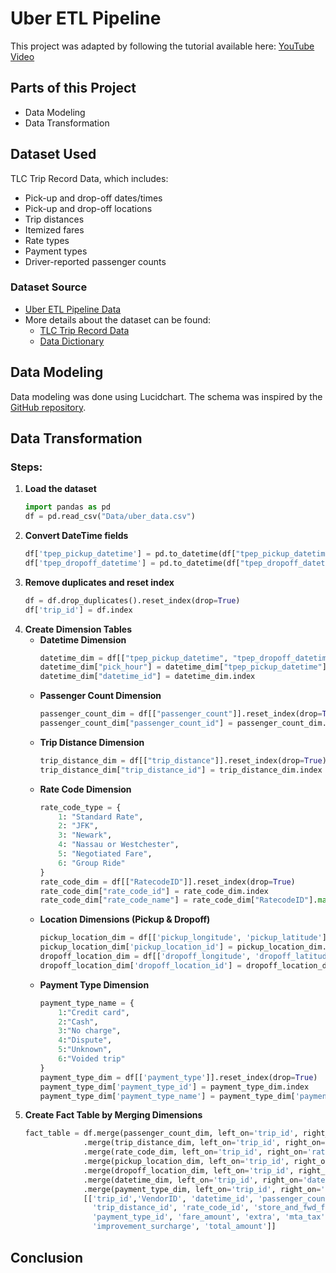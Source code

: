 # Uber ETL Pipeline

This project was adapted by following the tutorial available here: [YouTube Video](https://www.youtube.com/watch?app=desktop&v=WpQECq5Hx9g)

## Parts of this Project
- Data Modeling
- Data Transformation

## Dataset Used
TLC Trip Record Data, which includes:
- Pick-up and drop-off dates/times
- Pick-up and drop-off locations
- Trip distances
- Itemized fares
- Rate types
- Payment types
- Driver-reported passenger counts

### Dataset Source
- [Uber ETL Pipeline Data](https://github.com/darshilparmar/uber-etl-pipeline-data-engineering-project/blob/main/data/uber_data.csv)
- More details about the dataset can be found:
  - [TLC Trip Record Data](https://www.nyc.gov/site/tlc/about/tlc-trip-record-data.page)
  - [Data Dictionary](https://www.nyc.gov/assets/tlc/downloads/pdf/data_dictionary_trip_records_yellow.pdf)

## Data Modeling
Data modeling was done using Lucidchart. The schema was inspired by the [GitHub repository](https://github.com/darshilparmar/uber-etl-pipeline-data-engineering-project/tree/main).

## Data Transformation
### Steps:
1. **Load the dataset**
    ```python
    import pandas as pd
    df = pd.read_csv("Data/uber_data.csv")
    ```
2. **Convert DateTime fields**
    ```python
    df['tpep_pickup_datetime'] = pd.to_datetime(df["tpep_pickup_datetime"])
    df['tpep_dropoff_datetime'] = pd.to_datetime(df["tpep_dropoff_datetime"])
    ```
3. **Remove duplicates and reset index**
    ```python
    df = df.drop_duplicates().reset_index(drop=True)
    df['trip_id'] = df.index
    ```
4. **Create Dimension Tables**
    - **Datetime Dimension**
      ```python
      datetime_dim = df[["tpep_pickup_datetime", "tpep_dropoff_datetime"]].reset_index(drop=True)
      datetime_dim["pick_hour"] = datetime_dim["tpep_pickup_datetime"].dt.hour
      datetime_dim["datetime_id"] = datetime_dim.index
      ```
    - **Passenger Count Dimension**
      ```python
      passenger_count_dim = df[["passenger_count"]].reset_index(drop=True)
      passenger_count_dim["passenger_count_id"] = passenger_count_dim.index
      ```
    - **Trip Distance Dimension**
      ```python
      trip_distance_dim = df[["trip_distance"]].reset_index(drop=True)
      trip_distance_dim["trip_distance_id"] = trip_distance_dim.index
      ```
    - **Rate Code Dimension**
      ```python
      rate_code_type = {
          1: "Standard Rate",
          2: "JFK",
          3: "Newark",
          4: "Nassau or Westchester",
          5: "Negotiated Fare",
          6: "Group Ride"
      }
      rate_code_dim = df[["RatecodeID"]].reset_index(drop=True)
      rate_code_dim["rate_code_id"] = rate_code_dim.index
      rate_code_dim["rate_code_name"] = rate_code_dim["RatecodeID"].map(rate_code_type)
      ```
    - **Location Dimensions (Pickup & Dropoff)**
      ```python
      pickup_location_dim = df[['pickup_longitude', 'pickup_latitude']].reset_index(drop=True)
      pickup_location_dim['pickup_location_id'] = pickup_location_dim.index
      dropoff_location_dim = df[['dropoff_longitude', 'dropoff_latitude']].reset_index(drop=True)
      dropoff_location_dim['dropoff_location_id'] = dropoff_location_dim.index
      ```
    - **Payment Type Dimension**
      ```python
      payment_type_name = {
          1:"Credit card",
          2:"Cash",
          3:"No charge",
          4:"Dispute",
          5:"Unknown",
          6:"Voided trip"
      }
      payment_type_dim = df[['payment_type']].reset_index(drop=True)
      payment_type_dim['payment_type_id'] = payment_type_dim.index
      payment_type_dim['payment_type_name'] = payment_type_dim['payment_type'].map(payment_type_name)
      ```
5. **Create Fact Table by Merging Dimensions**
    ```python
    fact_table = df.merge(passenger_count_dim, left_on='trip_id', right_on='passenger_count_id') \
                 .merge(trip_distance_dim, left_on='trip_id', right_on='trip_distance_id') \
                 .merge(rate_code_dim, left_on='trip_id', right_on='rate_code_id') \
                 .merge(pickup_location_dim, left_on='trip_id', right_on='pickup_location_id') \
                 .merge(dropoff_location_dim, left_on='trip_id', right_on='dropoff_location_id') \
                 .merge(datetime_dim, left_on='trip_id', right_on='datetime_id') \
                 .merge(payment_type_dim, left_on='trip_id', right_on='payment_type_id') \
                 [['trip_id','VendorID', 'datetime_id', 'passenger_count_id',
                   'trip_distance_id', 'rate_code_id', 'store_and_fwd_flag', 'pickup_location_id', 'dropoff_location_id',
                   'payment_type_id', 'fare_amount', 'extra', 'mta_tax', 'tip_amount', 'tolls_amount',
                   'improvement_surcharge', 'total_amount']]
    ```

## Conclusion
